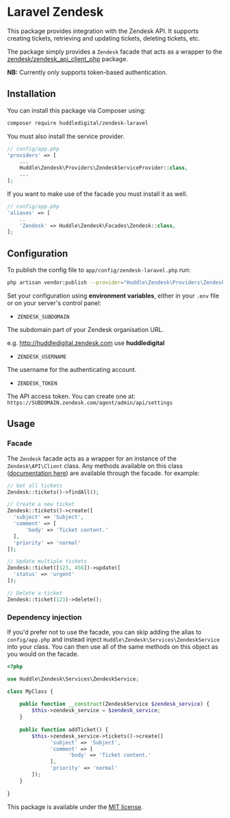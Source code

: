 # Laravel Zendesk

This package provides integration with the Zendesk API. It supports creating tickets, retrieving and updating tickets, deleting tickets, etc.

The package simply provides a `Zendesk` facade that acts as a wrapper to the [zendesk/zendesk_api_client_php](https://github.com/zendesk/zendesk_api_client_php) package.

**NB:** Currently only supports token-based authentication.

## Installation

You can install this package via Composer using:

```bash
composer require huddledigital/zendesk-laravel
```

You must also install the service provider.

```php
// config/app.php
'providers' => [
    ...
    Huddle\Zendesk\Providers\ZendeskServiceProvider::class,
    ...
];
```

If you want to make use of the facade you must install it as well.

```php
// config/app.php
'aliases' => [
    ..
    'Zendesk' => Huddle\Zendesk\Facades\Zendesk::class,
];
```

## Configuration


To publish the config file to `app/config/zendesk-laravel.php` run:

```bash
php artisan vendor:publish --provider="Huddle\Zendesk\Providers\ZendeskServiceProvider"
```


Set your configuration using **environment variables**, either in your `.env` file or on your server's control panel:

- `ZENDESK_SUBDOMAIN`
  
The subdomain part of your Zendesk organisation URL.

e.g. http://huddledigital.zendesk.com use **huddledigital**  

- `ZENDESK_USERNAME`    

The username for the authenticating account.

- `ZENDESK_TOKEN`    

The API access token. You can create one at: `https://SUBDOMAIN.zendesk.com/agent/admin/api/settings`

## Usage

### Facade

The `Zendesk` facade acts as a wrapper for an instance of the `Zendesk\API\Client` class. Any methods available on this class ([documentation here](https://github.com/zendesk/zendesk_api_client_php#usage)) are available through the facade. for example:

```php
// Get all tickets
Zendesk::tickets()->findAll();

// Create a new ticket
Zendesk::tickets()->create([
  'subject' => 'Subject',
  'comment' => [
      'body' => 'Ticket content.'
  ],
  'priority' => 'normal'
]);

// Update multiple tickets
Zendesk::ticket([123, 456])->update([
  'status' => 'urgent'
]);

// Delete a ticket
Zendesk::ticket(123)->delete();
```

### Dependency injection

If you'd prefer not to use the facade, you can skip adding the alias to `config/app.php` and instead inject `Huddle\Zendesk\Services\ZendeskService` into your class. You can then use all of the same methods on this object as you would on the facade.

```php
<?php

use Huddle\Zendesk\Services\ZendeskService;

class MyClass {
    
    public function __construct(ZendeskService $zendesk_service) {
        $this->zendesk_service = $zendesk_service;
    }
    
    public function addTicket() {
        $this->zendesk_service->tickets()->create([
              'subject' => 'Subject',
              'comment' => [
                    'body' => 'Ticket content.'
              ],
              'priority' => 'normal'
        ]);
    }
    
}
```
        
This package is available under the [MIT license](http://opensource.org/licenses/MIT).
